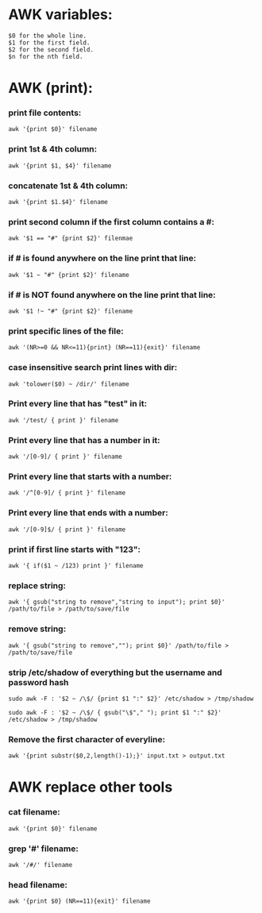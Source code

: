 # AWK variables:
```
$0 for the whole line.
$1 for the first field.
$2 for the second field.
$n for the nth field.
```

# AWK (print):
### print file contents:
```
awk '{print $0}' filename
```

### print 1st & 4th column:
```
awk '{print $1, $4}' filename
```

### concatenate 1st & 4th column:
```
awk '{print $1.$4}' filename
```

### print second column if the first column contains a #:
```
awk '$1 == "#" {print $2}' filenmae
```

### if # is found anywhere on the line print that line:
```
awk '$1 ~ "#" {print $2}' filename
```

### if # is NOT found anywhere on the line print that line:
```
awk '$1 !~ "#" {print $2}' filename
```

### print specific lines of the file:
```
awk '(NR>=0 && NR<=11){print} (NR==11){exit}' filename
```

### case insensitive search print lines with dir:
```
awk 'tolower($0) ~ /dir/' filename
```

### Print every line that has "test" in it:
```
awk '/test/ { print }' filename
```

### Print every line that has a number in it:
```
awk '/[0-9]/ { print }' filename
```

### Print every line that starts with a number:
```
awk '/^[0-9]/ { print }' filename
```

### Print every line that ends with a number:
```
awk '/[0-9]$/ { print }' filename
```

### print if first line starts with "123":
```
awk '{ if($1 ~ /123) print }' filename
```

### replace string:
```
awk '{ gsub("string to remove","string to input"); print $0}' /path/to/file > /path/to/save/file
```

### remove string:
```
awk '{ gsub("string to remove",""); print $0}' /path/to/file > /path/to/save/file
```


### strip /etc/shadow of everything but the username and password hash
```
sudo awk -F : '$2 ~ /\$/ {print $1 ":" $2}' /etc/shadow > /tmp/shadow

sudo awk -F : '$2 ~ /\$/ { gsub("\$"," "); print $1 ":" $2}' /etc/shadow > /tmp/shadow
```



### Remove the first character of everyline: 
```
awk '{print substr($0,2,length()-1);}' input.txt > output.txt
```


# AWK replace other tools

### cat filename:
```
awk '{print $0}' filename
```

### grep '#' filename:
```
awk '/#/' filename
```

### head filename:
```
awk '{print $0} (NR==11){exit}' filename 
```
